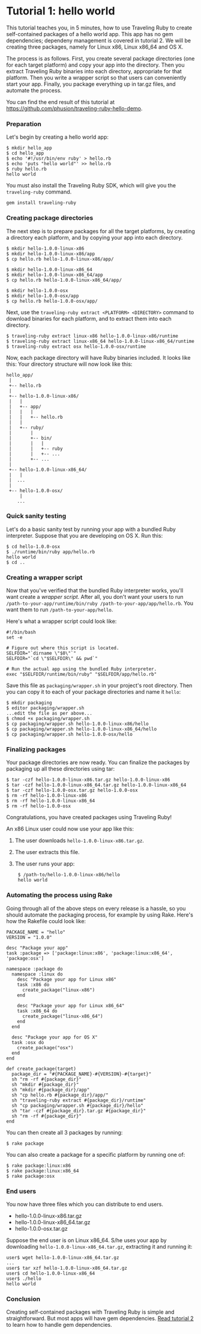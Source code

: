 # Tutorial 1: hello world

This tutorial teaches you, in 5 minutes, how to use Traveling Ruby to create self-contained packages of a hello world app. This app has no gem dependencies; dependeny management is covered in tutorial 2. We will be creating three packages, namely for Linux x86, Linux x86_64 and OS X.

The process is as follows. First, you create several package directories (one for each target platform) and copy your app into the directory. Then you extract Traveling Ruby binaries into each directory, appropriate for that platform. Then you write a wrapper script so that users can conveniently start your app. Finally, you package everything up in tar.gz files, and automate the process.

You can find the end result of this tutorial at https://github.com/phusion/traveling-ruby-hello-demo.

### Preparation

Let's begin by creating a hello world app:

    $ mkdir hello_app
    $ cd hello_app
    $ echo '#!/usr/bin/env ruby' > hello.rb
    $ echo 'puts "hello world"' >> hello.rb
    $ ruby hello.rb
    hello world

You must also install the Traveling Ruby SDK, which will give you the `traveling-ruby` command.

    gem install traveling-ruby

### Creating package directories

The next step is to prepare packages for all the target platforms, by creating a directory each platform, and by copying your app into each directory.

    $ mkdir hello-1.0.0-linux-x86
    $ mkdir hello-1.0.0-linux-x86/app
    $ cp hello.rb hello-1.0.0-linux-x86/app/

    $ mkdir hello-1.0.0-linux-x86_64
    $ mkdir hello-1.0.0-linux-x86_64/app
    $ cp hello.rb hello-1.0.0-linux-x86_64/app/

    $ mkdir hello-1.0.0-osx
    $ mkdir hello-1.0.0-osx/app
    $ cp hello.rb hello-1.0.0-osx/app/

Next, use the `traveling-ruby extract <PLATFORM> <DIRECTORY>` command to download binaries for each platform, and to extract them into each directory.

    $ traveling-ruby extract linux-x86 hello-1.0.0-linux-x86/runtime
    $ traveling-ruby extract linux-x86_64 hello-1.0.0-linux-x86_64/runtime
    $ traveling-ruby extract osx hello-1.0.0-osx/runtime

Now, each package directory will have Ruby binaries included. It looks like this:
Your directory structure will now look like this:

    hello_app/
     |
     +-- hello.rb
     |
     +-- hello-1.0.0-linux-x86/
     |   |
     |   +-- app/
     |   |   |
     |   |   +-- hello.rb
     |   |
     |   +-- ruby/
     |       |
     |       +-- bin/
     |       |   |
     |       |   +-- ruby
     |       |   +-- ...
     |       +-- ...
     |
     +-- hello-1.0.0-linux-x86_64/
     |   |
     |  ...
     |
     +-- hello-1.0.0-osx/
         |
        ...

### Quick sanity testing

Let's do a basic sanity test by running your app with a bundled Ruby interpreter. Suppose that you are developing on OS X. Run this:

    $ cd hello-1.0.0-osx
    $ ./runtime/bin/ruby app/hello.rb
    hello world
    $ cd ..

### Creating a wrapper script

Now that you've verified that the bundled Ruby interpreter works, you'll want create a *wrapper script*. After all, you don't want your users to run `/path-to-your-app/runtime/bin/ruby /path-to-your-app/app/hello.rb`. You want them to run `/path-to-your-app/hello`.

Here's what a wrapper script could look like:

    #!/bin/bash
    set -e

    # Figure out where this script is located.
    SELFDIR="`dirname \"$0\"`"
    SELFDIR="`cd \"$SELFDIR\" && pwd`"

    # Run the actual app using the bundled Ruby interpreter.
    exec "$SELFDIR/runtime/bin/ruby" "$SELFDIR/app/hello.rb"

Save this file as `packaging/wrapper.sh` in your project's root directory. Then you can copy it to each of your package directories and name it `hello`:

    $ mkdir packaging
    $ editor packaging/wrapper.sh
    ...edit the file as per above...
    $ chmod +x packaging/wrapper.sh
    $ cp packaging/wrapper.sh hello-1.0.0-linux-x86/hello
    $ cp packaging/wrapper.sh hello-1.0.0-linux-x86_64/hello
    $ cp packaging/wrapper.sh hello-1.0.0-osx/hello

### Finalizing packages

Your package directories are now ready. You can finalize the packages by packaging up all these directories using tar:

    $ tar -czf hello-1.0.0-linux-x86.tar.gz hello-1.0.0-linux-x86
    $ tar -czf hello-1.0.0-linux-x86_64.tar.gz hello-1.0.0-linux-x86_64
    $ tar -czf hello-1.0.0-osx.tar.gz hello-1.0.0-osx
    $ rm -rf hello-1.0.0-linux-x86
    $ rm -rf hello-1.0.0-linux-x86_64
    $ rm -rf hello-1.0.0-osx

Congratulations, you have created packages using Traveling Ruby!

An x86 Linux user could now use your app like this:

 1. The user downloads `hello-1.0.0-linux-x86.tar.gz`.
 2. The user extracts this file.
 3. The user runs your app:

         $ /path-to/hello-1.0.0-linux-x86/hello
         hello world

### Automating the process using Rake

Going through all of the above steps on every release is a hassle, so you should automate the packaging process, for example by using Rake. Here's how the Rakefile could look like:

    PACKAGE_NAME = "hello"
    VERSION = "1.0.0"

    desc "Package your app"
    task :package => ['package:linux:x86', 'package:linux:x86_64', 'package:osx']

    namespace :package do
      namespace :linux do
        desc "Package your app for Linux x86"
        task :x86 do
          create_package("linux-x86")
        end

        desc "Package your app for Linux x86_64"
        task :x86_64 do
          create_package("linux-x86_64")
        end
      end

      desc "Package your app for OS X"
      task :osx do
        create_package("osx")
      end
    end

    def create_package(target)
      package_dir = "#{PACKAGE_NAME}-#{VERSION}-#{target}"
      sh "rm -rf #{package_dir}"
      sh "mkdir #{package_dir}"
      sh "mkdir #{package_dir}/app"
      sh "cp hello.rb #{package_dir}/app/"
      sh "traveling-ruby extract #{package_dir}/runtime"
      sh "cp packaging/wrapper.sh #{package_dir}/hello"
      sh "tar -czf #{package_dir}.tar.gz #{package_dir}"
      sh "rm -rf #{package_dir}"
    end

You can then create all 3 packages by running:

    $ rake package

You can also create a package for a specific platform by running one of:

    $ rake package:linux:x86
    $ rake package:linux:x86_64
    $ rake package:osx

### End users

You now have three files which you can distribute to end users.

 * hello-1.0.0-linux-x86.tar.gz
 * hello-1.0.0-linux-x86_64.tar.gz
 * hello-1.0.0-osx.tar.gz

Suppose the end user is on Linux x86_64. S/he uses your app by downloading `hello-1.0.0-linux-x86_64.tar.gz`, extracting it and running it:

    user$ wget hello-1.0.0-linux-x86_64.tar.gz
    ...
    user$ tar xzf hello-1.0.0-linux-x86_64.tar.gz
    user$ cd hello-1.0.0-linux-x86_64
    user$ ./hello
    hello world

### Conclusion

Creating self-contained packages with Traveling Ruby is simple and straightforward. But most apps will have gem dependencies. [Read tutorial 2](TUTORIAL-2.md) to learn how to handle gem dependencies.

